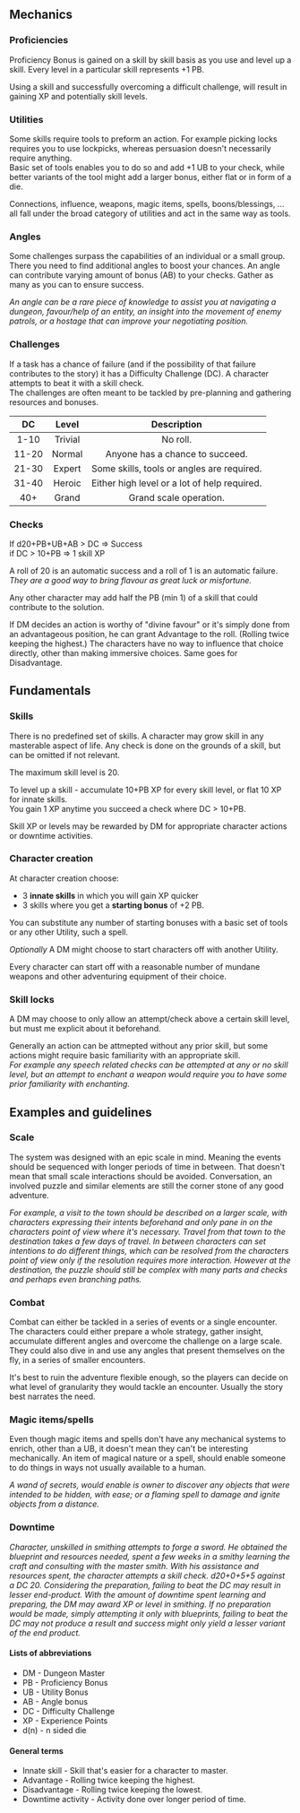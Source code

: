 ## Mechanics

### Proficiencies
Proficiency Bonus is gained on a skill by skill basis as you use and level up a skill. Every level in a particular skill
represents +1 PB.

Using a skill and successfully overcoming a difficult challenge, will result in gaining XP and potentially skill levels.

### Utilities
Some skills require tools to preform an action. For example picking locks requires you to use lockpicks, whereas
persuasion doesn't necessarily require anything.  
Basic set of tools enables you to do so and add +1 UB to your check,
while better variants of the tool might add a larger bonus, either flat or in form of a die.

Connections, influence, weapons, magic items, spells, boons/blessings, ...
all fall under the broad category of utilities and act in the same way as tools.

### Angles
Some challenges surpass the capabilities of an individual or a small group. There you need to find additional angles
to boost your chances. An angle can contribute varying amount of bonus (AB) to your checks.
Gather as many as you can to ensure success.

*An angle can be a rare piece of knowledge to assist you at navigating a dungeon, favour/help of an entity,
an insight into the movement of enemy patrols, or a hostage that can improve your negotiating position.*

### Challenges
If a task has a chance of failure (and if the possibility of that failure contributes to the story) it has a
Difficulty Challenge (DC). A character attempts to beat it with a skill check.  
The challenges are often meant to be tackled by pre-planning and gathering resources and bonuses.

|   DC  |  Level  |                    Description                   |
|:-----:|:-------:|:------------------------------------------------:|
|  1-10 | Trivial | No roll.                                         |
| 11-20 | Normal  | Anyone has a chance to succeed.                  |
| 21-30 | Expert  | Some skills, tools or angles are required.       |
| 31-40 | Heroic  | Either high level or a lot of help required.     |
|  40+  | Grand   | Grand scale operation.                           |

### Checks
If d20+PB+UB+AB > DC => Success  
if DC > 10+PB => 1 skill XP

A roll of 20 is an automatic success and a roll of 1 is an automatic failure. *They are a good way to bring flavour as great luck or misfortune.*

Any other character may add half the PB (min 1) of a skill that could contribute to the solution.
  
If DM decides an action is worthy of "divine favour" or it's simply done from an advantageous position, he can grant Advantage to the roll. (Rolling twice keeping the highest.)
The characters have no way to influence that choice directly, other than making immersive choices. Same goes for Disadvantage.

## Fundamentals

### Skills
There is no predefined set of skills. A character may grow skill in any masterable aspect of life.
Any check is done on the grounds of a skill, but can be omitted if not relevant.

The maximum skill level is 20.

To level up a skill - accumulate 10+PB XP for every skill level, or flat 10 XP for innate skills.  
You gain 1 XP anytime you succeed a check where DC > 10+PB.

Skill XP or levels may be rewarded by DM for appropriate character actions or downtime activities.

### Character creation
At character creation choose:
- 3 **innate skills** in which you will gain XP quicker
- 3 skills where you get a **starting bonus** of +2 PB.

You can substitute any number of starting bonuses with a basic set of tools or any other Utility, such a spell.

*Optionally* A DM might choose to start characters off with another Utility.

Every character can start off with a reasonable number of mundane weapons and other adventuring equipment of their choice.

### Skill locks
A DM may choose to only allow an attempt/check above a certain skill level, but must me explicit about it beforehand.

Generally an action can be attmepted without any prior skill, but some actions might require basic familiarity with an appropriate skill.  
*For example any speech related checks can be attempted at any or no skill level, but an attempt to enchant a weapon would require you to have some prior familiarity with enchanting.*

## Examples and guidelines

### Scale
The system was designed with an epic scale in mind. Meaning the events should be sequenced with longer periods of time in between. That doesn't mean that small scale interactions should be avoided. Conversation, an involved puzzle and similar elements are still the corner stone of any good adventure.

*For example, a visit to the town should be described on a larger scale, with characters expressing their intents beforehand and only pane in on the characters point of view where it's necessary. Travel from that town to the destination takes a few days of travel. In between characters can set intentions to do different things, which can be resolved from the characters point of view only if the resolution requires more interaction. However at the destination, the puzzle should still be complex with many parts and checks and perhaps even branching paths.*

### Combat
Combat can either be tackled in a series of events or a single encounter. The characters could either prepare a whole strategy, gather insight, accumulate different angles and overcome the challenge on a large scale. They could also dive in and use any angles that present themselves on the fly, in a series of smaller encounters.

It's best to ruin the adventure flexible enough, so the players can decide on what level of granularity they would tackle an encounter. Usually the story best narrates the need.

### Magic items/spells
Even though magic items and spells don't have any mechanical systems to enrich, other than a UB, it doesn't mean they can't be interesting mechanically. An item of magical nature or a spell, should enable someone to do things in ways not usually available to a human.

*A wand of secrets, would enable is owner to discover any objects that were intended to be hidden, with ease; or a flaming spell to damage and ignite objects from a distance.*

### Downtime
*Character, unskilled in smithing attempts to forge a sword. He obtained the blueprint and resources needed,
spent a few weeks in a smithy learning the craft and consulting with the master smith. With his assistance and
resources spent, the character attempts a skill check. d20+0+5+5 against a DC 20. Considering the preparation,
failing to beat the DC may result in lesser end-product. With the amount of downtime spent learning and preparing,
the DM may award XP or level in smithing. If no preparation would be made, simply attempting it only with blueprints,
failing to beat the DC may not produce a result and success might only yield a lesser variant of the end product.*

#### Lists of abbreviations
- DM - Dungeon Master
- PB - Proficiency Bonus
- UB - Utility Bonus
- AB - Angle bonus
- DC - Difficulty Challenge
- XP - Experience Points
- d(n) - n sided die

#### General terms
- Innate skill - Skill that's easier for a character to master.
- Advantage - Rolling twice keeping the highest.
- Disadvantage - Rolling twice keeping the lowest.
- Downtime activity - Activity done over longer period of time.

